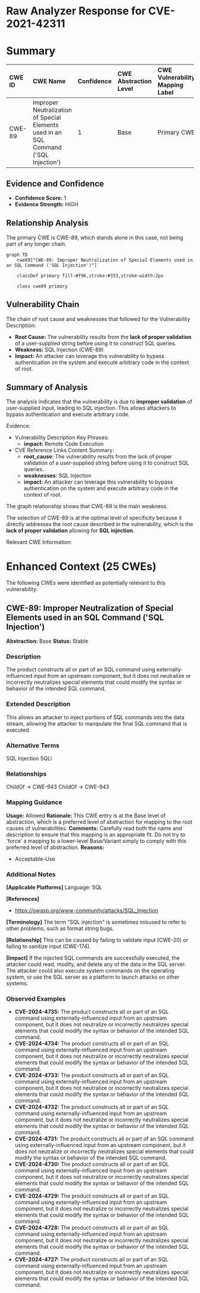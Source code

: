 # Raw Analyzer Response for CVE-2021-42311

# Summary
| CWE ID  | CWE Name                                                                   | Confidence | CWE Abstraction Level | CWE Vulnerability Mapping Label | CWE-Vulnerability Mapping Notes |
| :-------- | :------------------------------------------------------------------------- | :--------- | :---------------------- | :------------------------------ | :------------------------------ |
| CWE-89  | Improper Neutralization of Special Elements used in an SQL Command ('SQL Injection') | 1          | Base                    | Primary CWE                     | Allowed                       |

## Evidence and Confidence

*   **Confidence Score:** 1
*   **Evidence Strength:** HIGH

## Relationship Analysis
The primary CWE is CWE-89, which stands alone in this case, not being part of any longer chain.

```mermaid
graph TD
    cwe89["CWE-89: Improper Neutralization of Special Elements used in an SQL Command ('SQL Injection')"]
    
    classDef primary fill:#f96,stroke:#333,stroke-width:2px
    
    class cwe89 primary
```

## Vulnerability Chain
The chain of root cause and weaknesses that followed for the Vulnerability Description:
  - **Root Cause:** The vulnerability results from the **lack of proper validation** of a user-supplied string before using it to construct SQL queries.
  - **Weakness:** SQL Injection (CWE-89)
  - **Impact:** An attacker can leverage this vulnerability to bypass authentication on the system and execute arbitrary code in the context of root.

## Summary of Analysis
The analysis indicates that the vulnerability is due to **improper validation** of user-supplied input, leading to SQL injection. This allows attackers to bypass authentication and execute arbitrary code.

Evidence:
- Vulnerability Description Key Phrases:
  - **impact:** Remote Code Execution
- CVE Reference Links Content Summary:
  - **root_cause**: The vulnerability results from the lack of proper validation of a user-supplied string before using it to construct SQL queries.
  - **weaknesses**: SQL Injection
  - **impact**: An attacker can leverage this vulnerability to bypass authentication on the system and execute arbitrary code in the context of root.

The graph relationship shows that CWE-89 is the main weakness.

The selection of CWE-89 is at the optimal level of specificity because it directly addresses the root cause described in the vulnerability, which is the **lack of proper validation** allowing for **SQL injection**.

Relevant CWE Information:

# Enhanced Context (25 CWEs)
The following CWEs were identified as potentially relevant to this vulnerability:

## CWE-89: Improper Neutralization of Special Elements used in an SQL Command ('SQL Injection')
**Abstraction:** Base
**Status:** Stable

### Description
The product constructs all or part of an SQL command using externally-influenced input from an upstream component, but it does not neutralize or incorrectly neutralizes special elements that could modify the syntax or behavior of the intended SQL command.

### Extended Description
This allows an attacker to inject portions of SQL commands into the data stream, allowing the attacker to manipulate the final SQL command that is executed.

### Alternative Terms
SQL Injection
SQLi

### Relationships
ChildOf -> CWE-943
ChildOf -> CWE-943

### Mapping Guidance
**Usage:** Allowed
**Rationale:** This CWE entry is at the Base level of abstraction, which is a preferred level of abstraction for mapping to the root causes of vulnerabilities.
**Comments:** Carefully read both the name and description to ensure that this mapping is an appropriate fit. Do not try to 'force' a mapping to a lower-level Base/Variant simply to comply with this preferred level of abstraction.
**Reasons:**
- Acceptable-Use

### Additional Notes
**[Applicable Platforms]**
Language: SQL

**[References]**
- <https://owasp.org/www-community/attacks/SQL_Injection>

**[Terminology]**
The term "SQL injection" is sometimes misused to refer to other problems, such as format string bugs.

**[Relationship]**
This can be caused by failing to validate input (CWE-20) or failing to sanitize input (CWE-174).

**[Impact]**
If the injected SQL commands are successfully executed, the attacker could read, modify, and delete any of the data in the SQL server. The attacker could also execute system commands on the operating system, or use the SQL server as a platform to launch attacks on other systems.

### Observed Examples
- **CVE-2024-4735:** The product constructs all or part of an SQL command using externally-influenced input from an upstream component, but it does not neutralize or incorrectly neutralizes special elements that could modify the syntax or behavior of the intended SQL command.
- **CVE-2024-4734:** The product constructs all or part of an SQL command using externally-influenced input from an upstream component, but it does not neutralize or incorrectly neutralizes special elements that could modify the syntax or behavior of the intended SQL command.
- **CVE-2024-4733:** The product constructs all or part of an SQL command using externally-influenced input from an upstream component, but it does not neutralize or incorrectly neutralizes special elements that could modify the syntax or behavior of the intended SQL command.
- **CVE-2024-4732:** The product constructs all or part of an SQL command using externally-influenced input from an upstream component, but it does not neutralize or incorrectly neutralizes special elements that could modify the syntax or behavior of the intended SQL command.
- **CVE-2024-4731:** The product constructs all or part of an SQL command using externally-influenced input from an upstream component, but it does not neutralize or incorrectly neutralizes special elements that could modify the syntax or behavior of the intended SQL command.
- **CVE-2024-4730:** The product constructs all or part of an SQL command using externally-influenced input from an upstream component, but it does not neutralize or incorrectly neutralizes special elements that could modify the syntax or behavior of the intended SQL command.
- **CVE-2024-4729:** The product constructs all or part of an SQL command using externally-influenced input from an upstream component, but it does not neutralize or incorrectly neutralizes special elements that could modify the syntax or behavior of the intended SQL command.
- **CVE-2024-4728:** The product constructs all or part of an SQL command using externally-influenced input from an upstream component, but it does not neutralize or incorrectly neutralizes special elements that could modify the syntax or behavior of the intended SQL command.
- **CVE-2024-4727:** The product constructs all or part of an SQL command using externally-influenced input from an upstream component, but it does not neutralize or incorrectly neutralizes special elements that could modify the syntax or behavior of the intended SQL command.